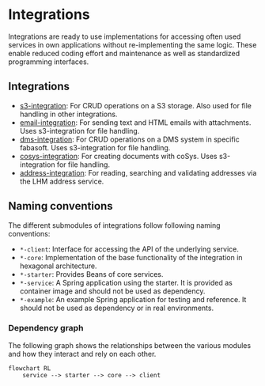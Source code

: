 # Integrations

Integrations are ready to use implementations for accessing often used services in own applications without re-implementing the same logic. 
These enable reduced coding effort and maintenance as well as standardized programming interfaces.

## Integrations

- [s3-integration](./s3.md): For CRUD operations on a S3 storage. Also used for file handling
  in other integrations.
- [email-integration](./email.md): For sending text and HTML emails with attachments. Uses
  s3-integration for file handling.
- [dms-integration](./dms.md): For CRUD operations on a DMS system in specific fabasoft. Uses
  s3-integration for file handling.
- [cosys-integration](./cosys.md): For creating documents with coSys. Uses
  s3-integration for file handling.
- [address-integration](./address.md): For reading, searching and validating addresses via the LHM address service.

## Naming conventions

The different submodules of integrations follow following naming conventions:

- `*-client`: Interface for accessing the API of the underlying service.
- `*-core`: Implementation of the base functionality of the integration in hexagonal architecture.
- `*-starter`: Provides Beans of core services.
- `*-service`: A Spring application using the starter. It is provided as container image and should not be used as dependency.
- `*-example`: An example Spring application for testing and reference. It should not be used as dependency or in real environments.

### Dependency graph

The following graph shows the relationships between the various modules and how they interact and rely on each other.

```mermaid
flowchart RL
    service --> starter --> core --> client
```

